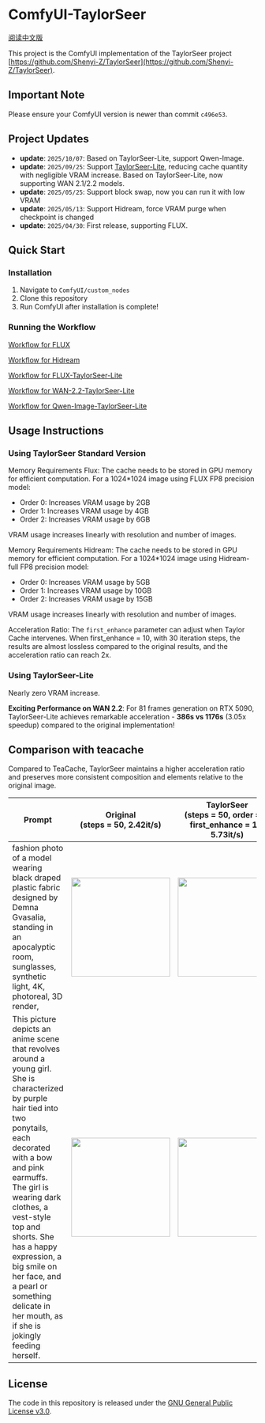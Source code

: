 # ComfyUI-TaylorSeer

[阅读中文版](./README_zh.md)

This project is the ComfyUI implementation of the TaylorSeer project [https://github.com/Shenyi-Z/TaylorSeer](https://github.com/Shenyi-Z/TaylorSeer).

## Important Note

Please ensure your ComfyUI version is newer than commit `c496e53`.

## Project Updates

- **update**: ```2025/10/07```: Based on TaylorSeer-Lite, support Qwen-Image.
- **update**: ```2025/09/25```: Support [TaylorSeer-Lite](https://github.com/Shenyi-Z/Cache4Diffusion/blob/main/HunyuanImage-2.1/run_hyimage_taylorseer_lite.py), reducing cache quantity with negligible VRAM increase. Based on TaylorSeer-Lite, now supporting WAN 2.1/2.2 models.
- **update**: ```2025/05/25```: Support block swap, now you can run it with low VRAM
- **update**: ```2025/05/13```: Support Hidream, force VRAM purge when checkpoint is changed
- **update**: ```2025/04/30```: First release, supporting FLUX.

## Quick Start

### Installation

1. Navigate to `ComfyUI/custom_nodes`
2. Clone this repository
3. Run ComfyUI after installation is complete!

### Running the Workflow

[Workflow for FLUX](./examples/taylorseer_example_flux.json)

[Workflow for Hidream](./examples/taylorseer_example_hidream_full.json)

[Workflow for FLUX-TaylorSeer-Lite](./examples/taylorseerlite_example_flux.json)

[Workflow for WAN-2.2-TaylorSeer-Lite](./examples/taylorseerlite_example_wan2-2.json)

[Workflow for Qwen-Image-TaylorSeer-Lite](./examples/taylorseerlite_example_qwenimage.json)

## Usage Instructions

### Using TaylorSeer Standard Version

Memory Requirements Flux: The cache needs to be stored in GPU memory for efficient computation. For a 1024*1024 image using FLUX FP8 precision model:

- Order 0: Increases VRAM usage by 2GB
- Order 1: Increases VRAM usage by 4GB
- Order 2: Increases VRAM usage by 6GB

VRAM usage increases linearly with resolution and number of images.

Memory Requirements Hidream: The cache needs to be stored in GPU memory for efficient computation. For a 1024*1024 image using Hidream-full FP8 precision model:

- Order 0: Increases VRAM usage by 5GB
- Order 1: Increases VRAM usage by 10GB
- Order 2: Increases VRAM usage by 15GB

VRAM usage increases linearly with resolution and number of images.

Acceleration Ratio: The `first_enhance` parameter can adjust when Taylor Cache intervenes. When first_enhance = 10, with 30 iteration steps, the results are almost lossless compared to the original results, and the acceleration ratio can reach 2x.

### Using TaylorSeer-Lite

Nearly zero VRAM increase.

**Exciting Performance on WAN 2.2**: For 81 frames generation on RTX 5090, TaylorSeer-Lite achieves remarkable acceleration - **386s vs 1176s** (3.05x speedup) compared to the original implementation!

## Comparison with teacache

Compared to TeaCache, TaylorSeer maintains a higher acceleration ratio and preserves more consistent composition and elements relative to the original image.

| Prompt | Original<br>(steps = 50, 2.42it/s) | TaylorSeer<br>(steps = 50, order = 1, first_enhance = 10, 5.73it/s) | TeaCache<br>(steps = 50, rel_l1_thresh = 0.25, 4.08it/s) | TeaCache<br>(steps = 50, rel_l1_thresh = 0.40, 5.32it/s) |
|--------|----------|------------|-----------|-----------|
| fashion photo of a model wearing black draped plastic fabric designed by Demna Gvasalia, standing in an apocalyptic room, sunglasses, synthetic light, 4K, photoreal, 3D render, | [<img src="./sample_images/12_original.png" width="200px">](./sample_images/12_original.png) | [<img src="./sample_images/12_TaylorSeer.png" width="200px">](./sample_images/12_TaylorSeer.png) | [<img src="./sample_images/12_teacache_25.png" width="200px">](./sample_images/12_teacache_25.png) | [<img src="./sample_images/12_teacache_40.png" width="200px">](./sample_images/12_teacache_40.png) |
| This picture depicts an anime scene that revolves around a young girl. She is characterized by purple hair tied into two ponytails, each decorated with a bow and pink earmuffs. The girl is wearing dark clothes, a vest-style top and shorts. She has a happy expression, a big smile on her face, and a pearl or something delicate in her mouth, as if she is jokingly feeding herself. | [<img src="./sample_images/122_original.png" width="200px">](./sample_images/122_original.png) | [<img src="./sample_images/122_TaylorSeer.png" width="200px">](./sample_images/122_TaylorSeer.png) | [<img src="./sample_images/122_teacache_25.png" width="200px">](./sample_images/122_teacache_25.png) | [<img src="./sample_images/122_teacache_40.png" width="200px">](./sample_images/122_teacache_40.png) |

## License

The code in this repository is released under the [GNU General Public License v3.0](./LICENSE). 
